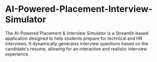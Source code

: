 # AI-Powered-Placement-Interview-Simulator
The AI-Powered Placement &amp; Interview Simulator is a Streamlit-based application designed to help students prepare for technical and HR interviews. It dynamically generates interview questions based on the candidate's resume, allowing for an interactive and realistic interview experience.
